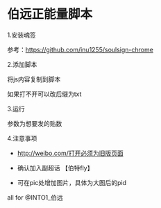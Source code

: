 # 伯远正能量脚本

1.安装魂签

参考：https://github.com/inu1255/soulsign-chrome

2.添加脚本

将js内容复制到脚本

如果打不开可以改后缀为txt

3.运行

参数为想要发的贴数

4.注意事项

 - http://weibo.com/打开必须为旧版页面

 - 确认加入副超话 【伯特fly】

 - 可在pic处增加图片，具体为大图后的pid

   

all for @INTO1_伯远